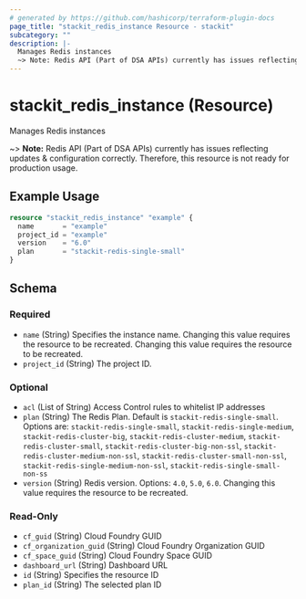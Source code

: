 ```yaml
---
# generated by https://github.com/hashicorp/terraform-plugin-docs
page_title: "stackit_redis_instance Resource - stackit"
subcategory: ""
description: |-
  Manages Redis instances
  ~> Note: Redis API (Part of DSA APIs) currently has issues reflecting updates & configuration correctly. Therefore, this resource is not ready for production usage.
---
```


# stackit_redis_instance (Resource)

Manages Redis instances

~> **Note:** Redis API (Part of DSA APIs) currently has issues reflecting updates & configuration correctly. Therefore, this resource is not ready for production usage.

## Example Usage

```terraform
resource "stackit_redis_instance" "example" {
  name       = "example"
  project_id = "example"
  version    = "6.0"
  plan       = "stackit-redis-single-small"
}
```

<!-- schema generated by tfplugindocs -->
## Schema

### Required

- `name` (String) Specifies the instance name. Changing this value requires the resource to be recreated. Changing this value requires the resource to be recreated.
- `project_id` (String) The project ID.

### Optional

- `acl` (List of String) Access Control rules to whitelist IP addresses
- `plan` (String) The Redis Plan. Default is `stackit-redis-single-small`.
Options are: `stackit-redis-single-small`, `stackit-redis-single-medium`, `stackit-redis-cluster-big`, `stackit-redis-cluster-medium`, `stackit-redis-cluster-small`, `stackit-redis-cluster-big-non-ssl`, `stackit-redis-cluster-medium-non-ssl`, `stackit-redis-cluster-small-non-ssl`, `stackit-redis-single-medium-non-ssl`, `stackit-redis-single-small-non-ss`
- `version` (String) Redis version. Options: `4.0`, `5.0`, `6.0`. Changing this value requires the resource to be recreated.

### Read-Only

- `cf_guid` (String) Cloud Foundry GUID
- `cf_organization_guid` (String) Cloud Foundry Organization GUID
- `cf_space_guid` (String) Cloud Foundry Space GUID
- `dashboard_url` (String) Dashboard URL
- `id` (String) Specifies the resource ID
- `plan_id` (String) The selected plan ID



